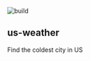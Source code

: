 ![build](https://travis-ci.org/leon332157/us-weather.svg?branch=master)
## us-weather
Find the coldest city in US
